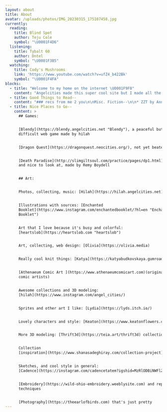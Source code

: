 ```yaml
---
layout: about
title: About
avatar: /uploads/photos/IMG_20230315_175107458.jpg
currently:
  reading:
    title: Blind Spot
    author: Teju Cole
    symbol: "\U0001F4D6"
  listening:
    title: Tybalt 60
    author: Dntel
    symbol: "\U0001F3B5"
  watching:
    title: Cody's Mushrooms
    link: 'https://www.youtube.com/watch?v=ufZ4_b422Bk'
    symbol: "\U0001F4FA"
blocks:
  - title: "Welcome to my home on the internet \U0001F9F8"
    content: "Angelcities made this super cool site but I made all the stuff I post!\n\nI like children's book illustrations, catalogues, farmland scenery, estate sales, the art my friends make, grocery stores, fruit stickers, grid ruled notebooks, public use buildings and public transport, gardening, 90s/2000s web and tech, and comic books.\n\nI do try to keep this site updated!!\n\n❤️\U0001F3F0 chloe.\n"
  - title: Good Things to Read--
    content: "### recs from me 2 you\n\nMisc. Fiction--\n\n* ZZT by Anna Anthropy\n* Melal: a Novel of the Pacific by Robert Barclay\n* Drive Your Plow Over the Bones of the Dead by Olga Tokarczuk\n* The Beautiful Things That Heaven Bears by Dinaw Mengestu\n* Girlfriends by Emily Zhou\n* White Teeth by Zadie Smith\n* Tropical Fish by Doreen Baingana\n\nComics-- (almost all of these need TWs)\n\n* Overshadowed by a Castle by Gabe Howell\n* Forget Me Not by Gabe Howell\n* Dropout by gray Folie\n* The Pervert by Remy Boydell and Michelle Perez\n* Nearly Every Dream by Remy Boydell\n* Barbar by Laurent de Brunhof\n* PeePeePooPoo by Caroline Cash\n* Babymouse by Matthew Holm\n* Persepolis by Marjane Satrapi\n* Archie\n\nMeant for Kids, but still--\n\n* Moomin (9 books, 4 picture books, and a comic strip) by Tove Jansson\n* Desperaux by Kate DiCamello\n* Loser by Jerry Spinelli\n* Mysterious Benedict Society by Trenton Lee Stewart\n* Winnie the Pooh by A.A. Milne (specifically including the Ernest H. Shepard illustrations)\n* Magic Treehouse by Mary Pope Osborne\n* Gregor the Overlander by Suzanne Collins\n\n### Up Next--\n\n* Blind Spot by Teju Cole\n* The Atrocity Exhibition by J.G. Ballard\n* Conflict is Not Abuse by Sarah Schulman\n* the entire iSpy collection\n* The Doll People (series, again) by Ann M Martin\n\nRecommend something for me to read? \U0001F48C [cliphboard@gmail.com](mailto:cliphboard@gmail.com)\n"
  - title: Nice Places to Go--
    content: >
      ## Games:


      [Blendy](https://blendy.angelcities.net "Blendy"), a peaceful but
      difficult web game made by hilah


      [Dragon Quest](https://dragonquest.neocities.org/), not yet beaten


      [Death Paradise](http://slimgiltsoul.com/practice/pages/dp1.html), calm
      and nice to look at, made by Remy Boydell


      ## Art:


      Photos, collecting, music: [Hilah](https://hilah.angelcities.net)


      Illustrations with sources: [Enchanted
      Booklet](https://www.instagram.com/enchantedbooklet/?hl=en "Enchanted
      Booklet")


      Art that I love because it's busy and colorful:
      [heartslob](https://heartslob.com "heartslob")


      Art, collecting, web design: [Olivia](https://olivia.media)


      Really cool knit things: [Katya](https://katyabudkovskaya.gumroad.com/)


      [Athenaeum Comic Art ](https://www.athenaeumcomicart.com)(originals from
      comic artists)


      Awesome collections and 3D modeling:
      [hilah](https://www.instagram.com/angel_cities/)


      Sprites and other art I like: [Lydia](https://lyds.itch.io/)


      Lovely characters and style: [Keaton](https://www.keatonflowers.com/)


      More 3D modeling: [Thrift3d](https://teia.art/thrift3d) collection


      Collection
      [inspiration](https://www.shanasadeghiray.com/collection-project)


      Sketches, and cool style in general:
      [Cadence](https://instagram.com/cadencetatem?igshid=MzRlODBiNWFlZA==)


      [Embroidery](https://wild-ohio-embroidery.weeblysite.com) and repurposing
      techniques


      [Photography](https://theearlofbirds.com) that's just pretty
---
```


